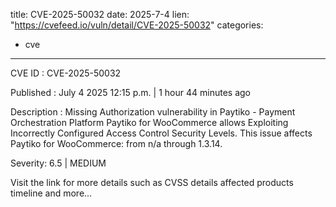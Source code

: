  
title: CVE-2025-50032
date: 2025-7-4
lien: "https://cvefeed.io/vuln/detail/CVE-2025-50032"
categories:
  - cve
---

CVE ID : CVE-2025-50032

Published :  July 4
2025
12:15 p.m. | 1 hour
44 minutes ago

Description : Missing Authorization vulnerability in Paytiko - Payment Orchestration Platform Paytiko for WooCommerce allows Exploiting Incorrectly Configured Access Control Security Levels. This issue affects Paytiko for WooCommerce: from n/a through 1.3.14.

Severity: 6.5 | MEDIUM

Visit the link for more details
such as CVSS details
affected products
timeline
and more...
